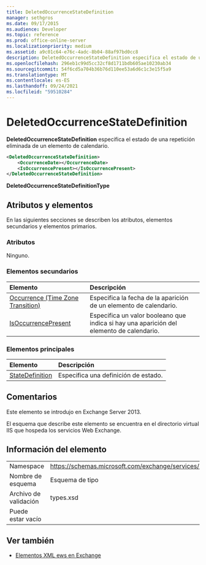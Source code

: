 ```yaml
---
title: DeletedOccurrenceStateDefinition
manager: sethgros
ms.date: 09/17/2015
ms.audience: Developer
ms.topic: reference
ms.prod: office-online-server
ms.localizationpriority: medium
ms.assetid: a9c01c64-e76c-4adc-8b04-88af97bd0cc8
description: DeletedOccurrenceStateDefinition especifica el estado de una repetición eliminada de un elemento de calendario.
ms.openlocfilehash: 296eb1c99d5cc32cf8d1711bdb605ae10230ab34
ms.sourcegitcommit: 54f6cd5a704b36b76d110ee53a6d6c1c3e15f5a9
ms.translationtype: MT
ms.contentlocale: es-ES
ms.lasthandoff: 09/24/2021
ms.locfileid: "59510284"
---
```

# <a name="deletedoccurrencestatedefinition"></a>DeletedOccurrenceStateDefinition

**DeletedOccurrenceStateDefinition** especifica el estado de una repetición eliminada de un elemento de calendario. 
  
```XML
<DeletedOccurrenceStateDefinition>
    <OccurrenceDate></OccurrenceDate>
    <IsOccurrencePresent></IsOccurrencePresent>
</DeletedOccurrenceStateDefinition>
```

 **DeletedOccurrenceStateDefinitionType**
## <a name="attributes-and-elements"></a>Atributos y elementos

En las siguientes secciones se describen los atributos, elementos secundarios y elementos primarios.
  
### <a name="attributes"></a>Atributos

Ninguno.
  
### <a name="child-elements"></a>Elementos secundarios

|**Elemento**|**Descripción**|
|:-----|:-----|
|[Occurrence (Time Zone Transition)](occurrence-time-zone-transition.md) <br/> |Especifica la fecha de la aparición de un elemento de calendario.  <br/> |
|[IsOccurrencePresent](isoccurrencepresent.md) <br/> |Especifica un valor booleano que indica si hay una aparición del elemento de calendario.  <br/> |
   
### <a name="parent-elements"></a>Elementos principales

|**Elemento**|**Descripción**|
|:-----|:-----|
|[StateDefinition](statedefinition.md) <br/> |Especifica una definición de estado.  <br/> |
   
## <a name="remarks"></a>Comentarios

Este elemento se introdujo en Exchange Server 2013.
  
El esquema que describe este elemento se encuentra en el directorio virtual IIS que hospeda los servicios Web Exchange.
  
## <a name="element-information"></a>Información del elemento

|||
|:-----|:-----|
|Namespace  <br/> |https://schemas.microsoft.com/exchange/services/2006/types  <br/> |
|Nombre de esquema  <br/> |Esquema de tipo  <br/> |
|Archivo de validación  <br/> |types.xsd  <br/> |
|Puede estar vacío  <br/> ||
   
## <a name="see-also"></a>Ver también

- [Elementos XML ews en Exchange](ews-xml-elements-in-exchange.md)

